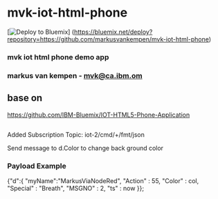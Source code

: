 # mvk-iot-html-phone

[![Deploy to Bluemix](https://bluemix.net/deploy/button.png)]
(https://bluemix.net/deploy?repository=https://github.com/markusvankempen/mvk-iot-html-phone)
### mvk iot html phone demo app


### markus van kempen - mvk@ca.ibm.om

## base  on
https://github.com/IBM-Bluemix/IOT-HTML5-Phone-Application
##

Added Subscription Topic: iot-2/cmd/+/fmt/json

Send message to d.Color to change back ground color

### Payload Example
{"d":{
    "myName":"MarkusViaNodeRed",
    "Action" : 55,
    "Color" : col,
    "Special"  : "Breath",
    "MSGNO" : 2,
    "ts" : now
    }};
